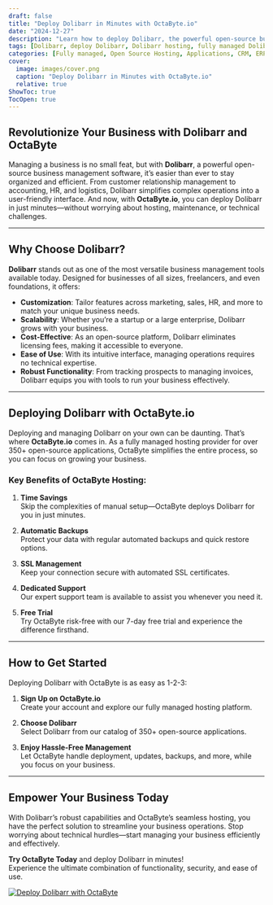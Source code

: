 ```yaml
---
draft: false
title: "Deploy Dolibarr in Minutes with OctaByte.io"
date: "2024-12-27"
description: "Learn how to deploy Dolibarr, the powerful open-source business management software, in minutes with OctaByte.io. Enjoy fully managed hosting, automated backups, and dedicated support for a seamless experience."
tags: [Dolibarr, deploy Dolibarr, Dolibarr hosting, fully managed Dolibarr, open-source business software, OctaByte, automated backups, SSL management, managed hosting, business management tools]
categories: [Fully managed, Open Source Hosting, Applications, CRM, ERP]
cover:
  image: images/cover.png
  caption: "Deploy Dolibarr in Minutes with OctaByte.io"
  relative: true
ShowToc: true
TocOpen: true
---
```

## Revolutionize Your Business with Dolibarr and OctaByte

Managing a business is no small feat, but with **Dolibarr**, a powerful open-source business management software, it’s easier than ever to stay organized and efficient. From customer relationship management to accounting, HR, and logistics, Dolibarr simplifies complex operations into a user-friendly interface. And now, with **OctaByte.io**, you can deploy Dolibarr in just minutes—without worrying about hosting, maintenance, or technical challenges.

---

## Why Choose Dolibarr?

**Dolibarr** stands out as one of the most versatile business management tools available today. Designed for businesses of all sizes, freelancers, and even foundations, it offers:

- **Customization**: Tailor features across marketing, sales, HR, and more to match your unique business needs.
- **Scalability**: Whether you’re a startup or a large enterprise, Dolibarr grows with your business.
- **Cost-Effective**: As an open-source platform, Dolibarr eliminates licensing fees, making it accessible to everyone.
- **Ease of Use**: With its intuitive interface, managing operations requires no technical expertise.
- **Robust Functionality**: From tracking prospects to managing invoices, Dolibarr equips you with tools to run your business effectively.

---

## Deploying Dolibarr with OctaByte.io

Deploying and managing Dolibarr on your own can be daunting. That’s where **OctaByte.io** comes in. As a fully managed hosting provider for over 350+ open-source applications, OctaByte simplifies the entire process, so you can focus on growing your business.

### Key Benefits of OctaByte Hosting:

1. **Time Savings**  
   Skip the complexities of manual setup—OctaByte deploys Dolibarr for you in just minutes.

2. **Automatic Backups**  
   Protect your data with regular automated backups and quick restore options.

3. **SSL Management**  
   Keep your connection secure with automated SSL certificates.

4. **Dedicated Support**  
   Our expert support team is available to assist you whenever you need it.

5. **Free Trial**  
   Try OctaByte risk-free with our 7-day free trial and experience the difference firsthand.

---

## How to Get Started

Deploying Dolibarr with OctaByte is as easy as 1-2-3:

1. **Sign Up on OctaByte.io**  
   Create your account and explore our fully managed hosting platform.

2. **Choose Dolibarr**  
   Select Dolibarr from our catalog of 350+ open-source applications.

3. **Enjoy Hassle-Free Management**  
   Let OctaByte handle deployment, updates, backups, and more, while you focus on your business.

---

## Empower Your Business Today

With Dolibarr’s robust capabilities and OctaByte’s seamless hosting, you have the perfect solution to streamline your business operations. Stop worrying about technical hurdles—start managing your business efficiently and effectively.

**Try OctaByte Today** and deploy Dolibarr in minutes!  
Experience the ultimate combination of functionality, security, and ease of use.


[![Deploy Dolibarr with OctaByte](/images/deploy-on-octabyte.png)](https://octabyte.io/fully-managed-open-source-services/applications/crm-erp/dolibarr)
